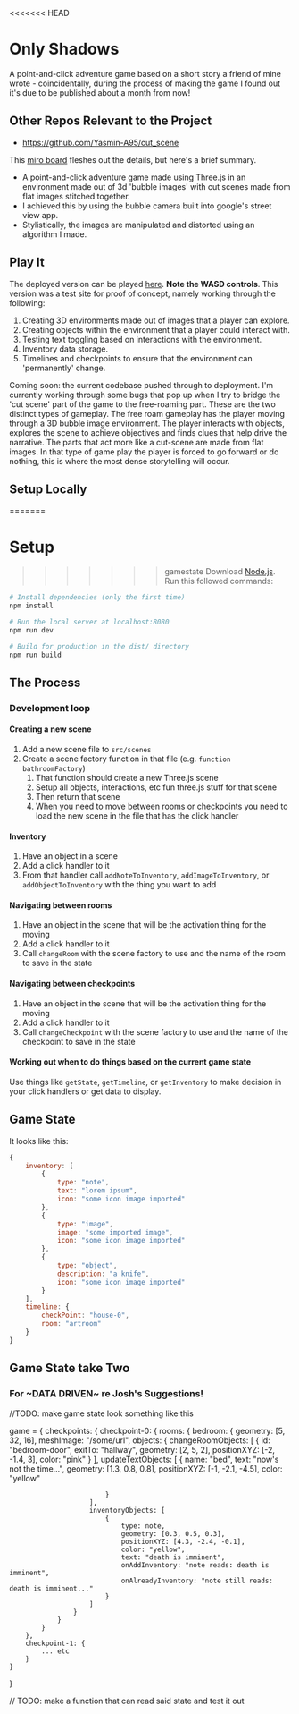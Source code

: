 <<<<<<< HEAD
# Only Shadows

A point-and-click adventure game based on a short story a friend of mine wrote - coincidentally, during the process of making the game I found out it's due to be published about a month from now!  

## Other Repos Relevant to the Project
- https://github.com/Yasmin-A95/cut_scene 

This [miro board](https://miro.com/app/board/uXjVPap0qME=/?share_link_id=24097702245) fleshes out the details, but here's a brief summary.
- A point-and-click adventure game made using Three.js in an environment made out of 3d 'bubble images' with cut scenes made from flat images stitched together. 
- I achieved this by using the bubble camera built into google's street view app.  
- Stylistically, the images are manipulated and distorted using an algorithm I made.

## Play It
The deployed version can be played [here](https://immersive-bubble.vercel.app/). **Note the WASD controls**. This version was a test site for proof of concept, namely working through the following: 
1. Creating 3D environments made out of images that a player can explore.
2. Creating objects within the environment that a player could interact with. 
3. Testing text toggling based on interactions with the environment. 
4. Inventory data storage.
5. Timelines and checkpoints to ensure that the environment can 'permanently' change. 

Coming soon: the current codebase pushed through to deployment. I'm currently working through some bugs that pop up when I try to bridge the 'cut scene' part of the game to the free-roaming part. These are the two distinct types of gameplay. The free roam gameplay has the player moving through a 3D bubble image environment. The player interacts with objects, explores the scene to achieve objectives and finds clues that help drive the narrative. The parts that act more like a cut-scene are made from flat images. In that type of game play the player is forced to go forward or do nothing, this is where the most dense storytelling will occur. 

## Setup Locally 
=======
# Setup
>>>>>>> gamestate
Download [Node.js](https://nodejs.org/en/download/).
Run this followed commands:

``` bash
# Install dependencies (only the first time)
npm install

# Run the local server at localhost:8080
npm run dev

# Build for production in the dist/ directory
npm run build
```

## The Process

### Development loop

#### Creating a new scene

1. Add a new scene file to `src/scenes`
2. Create a scene factory function in that file (e.g. `function bathroomFactory`)
    1. That function should create a new Three.js scene
    2. Setup all objects, interactions, etc fun three.js stuff for that scene
    3. Then return that scene
    4. When you need to move between rooms or checkpoints you need to load the new scene in the file that has the click handler

#### Inventory

1. Have an object in a scene
2. Add a click handler to it
3. From that handler call `addNoteToInventory`, `addImageToInventory`, or `addObjectToInventory` with the thing you want to add

#### Navigating between rooms

1. Have an object in the scene that will be the activation thing for the moving
2. Add a click handler to it
3. Call `changeRoom` with the scene factory to use and the name of the room to save in the state

#### Navigating between checkpoints

1. Have an object in the scene that will be the activation thing for the moving
2. Add a click handler to it
3. Call `changeCheckpoint` with the scene factory to use and the name of the checkpoint to save in the state

#### Working out when to do things based on the current game state

Use things like `getState`, `getTimeline`, or `getInventory` to make decision in your click handlers or get data to display.

## Game State

It looks like this:

```js
{
    inventory: [
        {
            type: "note",
            text: "lorem ipsum",
            icon: "some icon image imported"
        },
        {
            type: "image",
            image: "some imported image",
            icon: "some icon image imported"
        },
        {
            type: "object",
            description: "a knife",
            icon: "some icon image imported"
        }
    ],
    timeline: {
        checkPoint: "house-0",
        room: "artroom"
    }
}
```
## Game State take Two

### For ~DATA DRIVEN~ re Josh's Suggestions! 

//TODO: make game state look something like this

game = {
    checkpoints: {
        checkpoint-0: {
            rooms: {
                bedroom: { 
                    geometry: [5, 32, 16],
                    meshImage: "/some/url",
                    objects: 
                    {
                        changeRoomObjects: [
                            {
                                id: "bedroom-door",
                                exitTo: "hallway",
                                geometry: [2, 5, 2],
                                positionXYZ: [-2, -1.4, 3],
                                color: "pink"
                            }
                        ],
                        updateTextObjects: [
                            {
                                name: "bed",
                                text: "now's not the time...",
                                geometry: [1.3, 0.8, 0.8],
                                positionXYZ: [-1, -2.1, -4.5],
                                color: "yellow"

                            }
                        ],
                        inventoryObjects: [
                            {
                                type: note,
                                geometry: [0.3, 0.5, 0.3],
                                positionXYZ: [4.3, -2.4, -0.1],
                                color: "yellow",
                                text: "death is imminent",
                                onAddInventory: "note reads: death is imminent",
                                onAlreadyInventory: "note still reads: death is imminent..."
                            }
                        ]
                    }
                }
            }
        },
        checkpoint-1: {
            ... etc
        }
    }
}

// TODO: make a function that can read said state and test it out 
